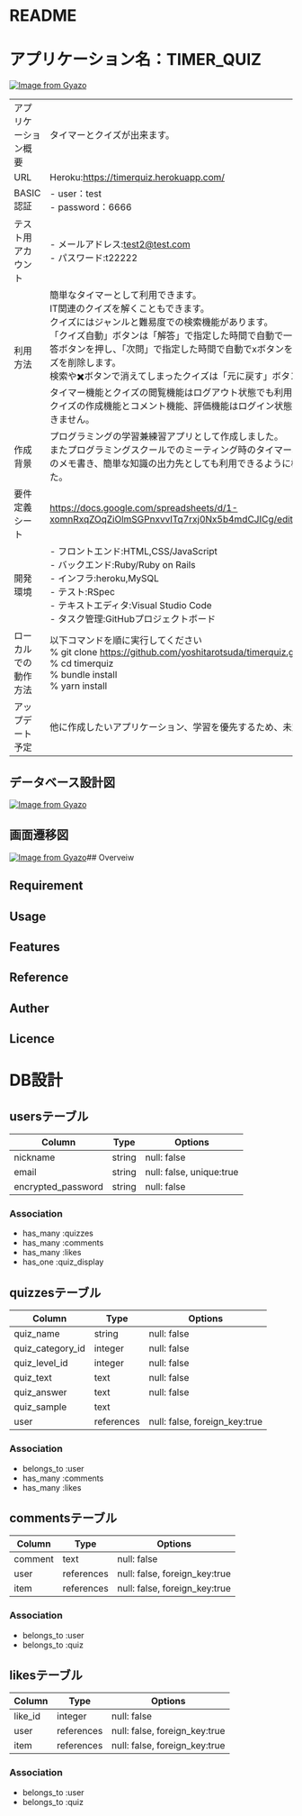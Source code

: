 # README

# アプリケーション名：TIMER_QUIZ
[![Image from Gyazo](https://i.gyazo.com/44152489dba970b45e015f243681e6d0.gif)](https://gyazo.com/44152489dba970b45e015f243681e6d0)

|                            |        |
| ---------------------------| ------ |
|アプリケーション概要 | タイマーとクイズが出来ます。 |
|URL|Heroku:https://timerquiz.herokuapp.com/|
|BASIC認証|- user：test<br>- password：6666|
|テスト用アカウント|- メールアドレス:test2@test.com<br>- パスワード:t22222|
|利用方法|簡単なタイマーとして利用できます。<br>IT関連のクイズを解くこともできます。<br>クイズにはジャンルと難易度での検索機能があります。<br>「クイズ自動」ボタンは「解答」で指定した時間で自動で一番上のクイズの解答ボタンを押し、「次問」で指定した時間で自動でxボタンを押し一番上のクイズを削除します。<br>検索や✖️ボタンで消えてしまったクイズは「元に戻す」ボタンで戻ります。<br>タイマー機能とクイズの閲覧機能はログアウト状態でも利用できます。<br>クイズの作成機能とコメント機能、評価機能はログイン状態でなければ利用できません。|
|作成背景|プログラミングの学習兼練習アプリとして作成しました。<br>またプログラミングスクールでのミーティング時のタイマー、自身の学習内容のメモ書き、簡単な知識の出力先としても利用できるように機能を実装しました。|
|要件定義シート|https://docs.google.com/spreadsheets/d/1-xomnRxqZOqZiOlmSGPnxvvITq7rxj0Nx5b4mdCJICg/edit#gid=982722306|
|開発環境|- フロントエンド:HTML,CSS/JavaScript<br>- バックエンド:Ruby/Ruby on Rails<br>- インフラ:heroku,MySQL<br>- テスト:RSpec<br>- テキストエディタ:Visual Studio Code<br>- タスク管理:GitHubプロジェクトボード|
|ローカルでの動作方法|以下コマンドを順に実行してください<br>% git clone https://github.com/yoshitarotsuda/timerquiz.git<br>% cd timerquiz<br>% bundle install<br>% yarn install|
|アップデート予定|他に作成したいアプリケーション、学習を優先するため、未定です。|

## データベース設計図
[![Image from Gyazo](https://i.gyazo.com/a7472ebb177f6ea0f0fe7e0131948056.png)](https://gyazo.com/a7472ebb177f6ea0f0fe7e0131948056)

## 画面遷移図
[![Image from Gyazo](https://i.gyazo.com/d8be2bca691e8bfe7c592e5040ba1f0e.png)](https://gyazo.com/d8be2bca691e8bfe7c592e5040ba1f0e)## Overveiw

## Requirement

## Usage

## Features

## Reference

## Auther

## Licence


# DB設計

## usersテーブル

| Column                | Type   | Options                  |
| --------------------- | ------ | ------------------------ |
| nickname              | string | null: false              |
| email                 | string | null: false, unique:true |
| encrypted_password    | string | null: false              |

### Association

- has_many :quizzes
- has_many :comments
- has_many :likes
- has_one  :quiz_display

## quizzesテーブル

| Column               | Type       | Options                       |
| -------------------- | ---------- | ----------------------------- |
| quiz_name            | string     | null: false                   |
| quiz_category_id     | integer    | null: false                   |
| quiz_level_id        | integer    | null: false                   |
| quiz_text            | text       | null: false                   |
| quiz_answer          | text       | null: false                   |
| quiz_sample          | text       |                               |
| user                 | references | null: false, foreign_key:true |

### Association

- belongs_to :user
- has_many :comments
- has_many :likes

## commentsテーブル

| Column             | Type       | Options                       |
| ------------------ | ---------- | ----------------------------- |
| comment            | text       | null: false                   |
| user               | references | null: false, foreign_key:true |
| item               | references | null: false, foreign_key:true |

### Association

- belongs_to :user
- belongs_to :quiz


## likesテーブル

| Column             | Type       | Options                       |
| ------------------ | ---------- | ----------------------------- |
| like_id            | integer    | null: false                   |
| user               | references | null: false, foreign_key:true |
| item               | references | null: false, foreign_key:true |

### Association

- belongs_to :user
- belongs_to :quiz